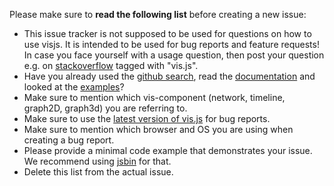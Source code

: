 Please make sure to **read the following list** before creating a new issue:

- This issue tracker is not supposed to be used for questions on how to use visjs. It is intended to be used for bug reports and feature requests! In case you face yourself with a usage question, then post your question e.g. on [stackoverflow](https://stackoverflow.com/questions/tagged/vis.js) tagged with "vis.js".
- Have you already used the [github search](https://github.com/almende/vis/issues), read the [documentation](http://visjs.org/) and looked at the [examples](https://github.com/almende/vis/tree/develop/examples)?
- Make sure to mention which vis-component (network, timeline, graph2D, graph3d) you are referring to.
- Make sure to use the [latest version of vis.js](https://cdnjs.com/libraries/vis) for bug reports.
- Make sure to mention which browser and OS you are using when creating a bug report.
- Please provide a minimal code example that demonstrates your issue. We recommend using [jsbin](jsbin.com) for that.
- Delete this list from the actual issue.
